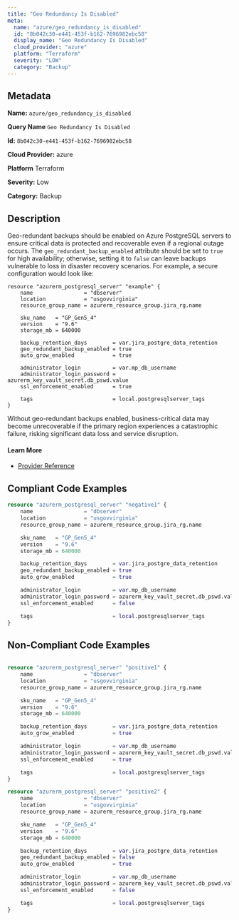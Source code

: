 ```yaml
---
title: "Geo Redundancy Is Disabled"
meta:
  name: "azure/geo_redundancy_is_disabled"
  id: "8b042c30-e441-453f-b162-7696982ebc58"
  display_name: "Geo Redundancy Is Disabled"
  cloud_provider: "azure"
  platform: "Terraform"
  severity: "LOW"
  category: "Backup"
---
```

## Metadata

**Name:** `azure/geo_redundancy_is_disabled`

**Query Name** `Geo Redundancy Is Disabled`

**Id:** `8b042c30-e441-453f-b162-7696982ebc58`

**Cloud Provider:** azure

**Platform** Terraform

**Severity:** Low

**Category:** Backup

## Description
Geo-redundant backups should be enabled on Azure PostgreSQL servers to ensure critical data is protected and recoverable even if a regional outage occurs. The `geo_redundant_backup_enabled` attribute should be set to `true` for high availability; otherwise, setting it to `false` can leave backups vulnerable to loss in disaster recovery scenarios. For example, a secure configuration would look like:

```
resource "azurerm_postgresql_server" "example" {
    name                = "dbserver"
    location            = "usgovvirginia"
    resource_group_name = azurerm_resource_group.jira_rg.name

    sku_name   = "GP_Gen5_4"
    version    = "9.6"
    storage_mb = 640000

    backup_retention_days        = var.jira_postgre_data_retention
    geo_redundant_backup_enabled = true
    auto_grow_enabled            = true

    administrator_login          = var.mp_db_username
    administrator_login_password = azurerm_key_vault_secret.db_pswd.value
    ssl_enforcement_enabled      = true

    tags                         = local.postgresqlserver_tags
}
```
Without geo-redundant backups enabled, business-critical data may become unrecoverable if the primary region experiences a catastrophic failure, risking significant data loss and service disruption.

#### Learn More

 - [Provider Reference](https://registry.terraform.io/providers/hashicorp/azurerm/latest/docs/resources/postgresql_server)


## Compliant Code Examples
```terraform
resource "azurerm_postgresql_server" "negative1" {
    name                = "dbserver"
    location            = "usgovvirginia"
    resource_group_name = azurerm_resource_group.jira_rg.name

    sku_name   = "GP_Gen5_4"
    version    = "9.6"
    storage_mb = 640000

    backup_retention_days        = var.jira_postgre_data_retention
    geo_redundant_backup_enabled = true
    auto_grow_enabled            = true

    administrator_login          = var.mp_db_username
    administrator_login_password = azurerm_key_vault_secret.db_pswd.value
    ssl_enforcement_enabled      = false

    tags                         = local.postgresqlserver_tags
}

```
## Non-Compliant Code Examples
```terraform

resource "azurerm_postgresql_server" "positive1" {
    name                = "dbserver"
    location            = "usgovvirginia"
    resource_group_name = azurerm_resource_group.jira_rg.name

    sku_name   = "GP_Gen5_4"
    version    = "9.6"
    storage_mb = 640000

    backup_retention_days        = var.jira_postgre_data_retention
    auto_grow_enabled            = true

    administrator_login          = var.mp_db_username
    administrator_login_password = azurerm_key_vault_secret.db_pswd.value
    ssl_enforcement_enabled      = true

    tags                         = local.postgresqlserver_tags
}

resource "azurerm_postgresql_server" "positive2" {
    name                = "dbserver"
    location            = "usgovvirginia"
    resource_group_name = azurerm_resource_group.jira_rg.name

    sku_name   = "GP_Gen5_4"
    version    = "9.6"
    storage_mb = 640000

    backup_retention_days        = var.jira_postgre_data_retention
    geo_redundant_backup_enabled = false
    auto_grow_enabled            = true

    administrator_login          = var.mp_db_username
    administrator_login_password = azurerm_key_vault_secret.db_pswd.value
    ssl_enforcement_enabled      = false

    tags                         = local.postgresqlserver_tags
}

```